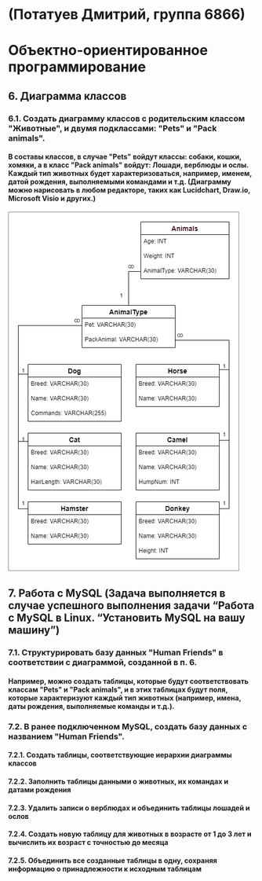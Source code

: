 # (Потатуев Дмитрий, группа 6866)
# Объектно-ориентированное программирование

## 6. Диаграмма классов

### 6.1. Создать диаграмму классов с родительским классом "Животные", и двумя подклассами: "Pets" и "Pack animals".

#### В составы классов, в случае "Pets" войдут классы: собаки, кошки, хомяки, а в класс "Pack animals" войдут: Лошади, верблюды и ослы. Каждый тип животных будет характеризоваться, например, именем, датой рождения, выполняемыми командами и т.д. (Диаграмму можно нарисовать в любом редакторе, таких как Lucidchart, Draw.io, Microsoft Visio и других.)

![Class diagram](ClassDiagram/class-diagram.png)

## 7. Работа с MySQL (Задача выполняется в случае успешного выполнения задачи “Работа с MySQL в Linux. “Установить MySQL на вашу машину”)

### 7.1. Структурировать базу данных "Human Friends" в соответствии с диаграммой, созданной в п. 6.

#### Например, можно создать таблицы, которые будут соответствовать классам "Pets" и "Pack animals", и в этих таблицах будут поля, которые характеризуют каждый тип животных (например, имена, даты рождения, выполняемые команды и т.д.).

### 7.2. В ранее подключенном MySQL, создать базу данных с названием "Human Friends".

#### 7.2.1. Создать таблицы, соответствующие иерархии диаграммы классов

#### 7.2.2. Заполнить таблицы данными о животных, их командах и датами рождения

#### 7.2.3. Удалить записи о верблюдах и объединить таблицы лошадей и ослов

#### 7.2.4. Создать новую таблицу для животных в возрасте от 1 до 3 лет и вычислить их возраст с точностью до месяца

#### 7.2.5. Объединить все созданные таблицы в одну, сохраняя информацию о принадлежности к исходным таблицам


